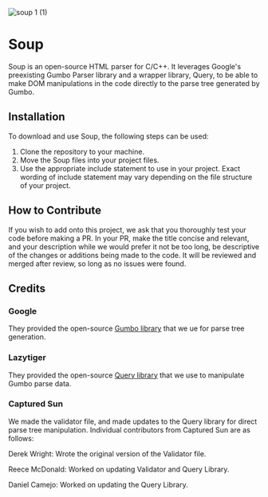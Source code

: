 ![soup 1 (1)](https://github.com/capturedsun/Soup/assets/61888181/4014845c-3cdf-44d0-8854-0e6595179e0d)
# Soup
Soup is an open-source HTML parser for C/C++. It leverages Google's preexisting Gumbo Parser library and a wrapper library, Query, to be able to make DOM manipulations in the code directly to the parse tree generated by Gumbo.
## Installation
To download and use Soup, the following steps can be used:
1. Clone the repository to your machine.
2. Move the Soup files into your project files.
3. Use the appropriate include statement to use in your project. Exact wording of include statement may vary depending on the file structure of your project.
## How to Contribute
If you wish to add onto this project, we ask that you thoroughly test your code before making a PR. In your PR, make the title concise and relevant, and your description while we would prefer it not be too long, be descriptive of the changes or additions being made to the code. It will be reviewed and merged after review, so long as no issues were found.
## Credits
### Google 
They provided the open-source [Gumbo library](https://github.com/google/gumbo-parser/tree/master) that we ue for parse tree generation.
### Lazytiger
They provided the open-source [Query library](https://github.com/lazytiger/gumbo-query/tree/master) that we use to manipulate Gumbo parse data.
### Captured Sun
We made the validator file, and made updates to the Query library for direct parse tree manipulation.
Individual contributors from Captured Sun are as follows:

Derek Wright: Wrote the original version of the Validator file.

Reece McDonald: Worked on updating Validator and Query Library.

Daniel Camejo: Worked on updating the Query Library.
